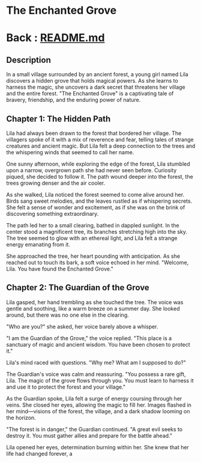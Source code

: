# The Enchanted Grove

# Back : [README.md](README.md)
## Description
In a small village surrounded by an ancient forest, a young girl named Lila discovers a hidden grove that holds magical powers. As she learns to harness the magic, she uncovers a dark secret that threatens her village and the entire forest. "The Enchanted Grove" is a captivating tale of bravery, friendship, and the enduring power of nature.

## Chapter 1: The Hidden Path

Lila had always been drawn to the forest that bordered her village. The villagers spoke of it with a mix of reverence and fear, telling tales of strange creatures and ancient magic. But Lila felt a deep connection to the trees and the whispering winds that seemed to call her name.

One sunny afternoon, while exploring the edge of the forest, Lila stumbled upon a narrow, overgrown path she had never seen before. Curiosity piqued, she decided to follow it. The path wound deeper into the forest, the trees growing denser and the air cooler.

As she walked, Lila noticed the forest seemed to come alive around her. Birds sang sweet melodies, and the leaves rustled as if whispering secrets. She felt a sense of wonder and excitement, as if she was on the brink of discovering something extraordinary.

The path led her to a small clearing, bathed in dappled sunlight. In the center stood a magnificent tree, its branches stretching high into the sky. The tree seemed to glow with an ethereal light, and Lila felt a strange energy emanating from it.

She approached the tree, her heart pounding with anticipation. As she reached out to touch its bark, a soft voice echoed in her mind. "Welcome, Lila. You have found the Enchanted Grove."

## Chapter 2: The Guardian of the Grove

Lila gasped, her hand trembling as she touched the tree. The voice was gentle and soothing, like a warm breeze on a summer day. She looked around, but there was no one else in the clearing.

"Who are you?" she asked, her voice barely above a whisper.

"I am the Guardian of the Grove," the voice replied. "This place is a sanctuary of magic and ancient wisdom. You have been chosen to protect it."

Lila's mind raced with questions. "Why me? What am I supposed to do?"

The Guardian's voice was calm and reassuring. "You possess a rare gift, Lila. The magic of the grove flows through you. You must learn to harness it and use it to protect the forest and your village."

As the Guardian spoke, Lila felt a surge of energy coursing through her veins. She closed her eyes, allowing the magic to fill her. Images flashed in her mind—visions of the forest, the village, and a dark shadow looming on the horizon.

"The forest is in danger," the Guardian continued. "A great evil seeks to destroy it. You must gather allies and prepare for the battle ahead."

Lila opened her eyes, determination burning within her. She knew that her life had changed forever, a